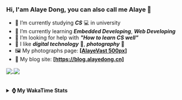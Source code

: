 ### Hi, **I'am Alaye Dong**, you can also call me **Alaye** 👋

- 📖 I’m currently studying ***CS*** 💻 in university
- 🌱 I’m currently learning ***Embedded Developing***, ***Web Developing***
- 🤔 I’m looking for help with ***"How to learn CS well"***
- 🤩 I like ***digital technology*** 📱, ***photography*** 📸
- 🖼️ My photographs page: **[[AlayeVast 500px](https://500px.com.cn/AlayeVast)]**
- 📰 My blog site: **[https://blog.alayedong.cn]**

<!--
[![Alaye's GitHub stats](https://github-readme-stats.vercel.app/api?username=Alaye-Dong&custom_title=Alaye%20Dong`s%20GitHub%20stats&show_icons=true&rank_icon=percentile&theme=transparent&include_all_commits=true&count_private=true)](https://github.com/anuraghazra/github-readme-stats) 
[![Top Langs](https://github-readme-stats.vercel.app/api/top-langs/?username=Alaye-Dong\&layout=compact&theme=transparent)](https://github.com/anuraghazra/github-readme-stats)
-->
<a href="https://github.com/anuraghazra/github-readme-stats">
  <img height=200 align="center" src="https://github-readme-stats.vercel.app/api?username=Alaye-Dong&custom_title=Alaye%20Dong`s%20GitHub%20stats&show_icons=true&rank_icon=percentile&theme=transparent&include_all_commits=true&count_private=true" />
</a>
<a href="https://github.com/anuraghazra/convoychat">
  <img height=200 align="center" src="https://github-readme-stats.vercel.app/api/top-langs/?username=Alaye-Dong&layout=compact&theme=transparent&include_all_commits=true&count_private=true&langs_count=8&card_width=300" />
</a>

<br />
<br />

<div style="display:none"> 
  <img src="https://visitor-badge.laobi.icu/badge?page_id=Alaye-Dong.Alaye-Dong"/>
</div>
<br />

<details>	
  <summary><b> ⌚ My WakaTime Stats </b></summary>

<br />

<!--START_SECTION:waka-->
![Code Time](http://img.shields.io/badge/Code%20Time-565%20hrs%2027%20mins-blue)

![Profile Views](http://img.shields.io/badge/Profile%20Views-0-blue)

![Lines of code](https://img.shields.io/badge/From%20Hello%20World%20I%27ve%20Written-1.0%20million%20lines%20of%20code-blue)

**🐱 My GitHub Data** 

> 📦 89.9 kB Used in GitHub's Storage 
 > 
> 🚫 Not Opted to Hire
 > 
> 📜 31 Public Repositories 
 > 
> 🔑 6 Private Repositories 
 > 
**I'm a Night 🦉** 

```text
🌞 Morning                136 commits         ██░░░░░░░░░░░░░░░░░░░░░░░   08.05 % 
🌆 Daytime                508 commits         ████████░░░░░░░░░░░░░░░░░   30.08 % 
🌃 Evening                711 commits         ███████████░░░░░░░░░░░░░░   42.10 % 
🌙 Night                  334 commits         █████░░░░░░░░░░░░░░░░░░░░   19.78 % 
```
📅 **I'm Most Productive on Monday** 

```text
Monday                   279 commits         ████░░░░░░░░░░░░░░░░░░░░░   16.52 % 
Tuesday                  263 commits         ████░░░░░░░░░░░░░░░░░░░░░   15.57 % 
Wednesday                236 commits         ███░░░░░░░░░░░░░░░░░░░░░░   13.97 % 
Thursday                 276 commits         ████░░░░░░░░░░░░░░░░░░░░░   16.34 % 
Friday                   222 commits         ███░░░░░░░░░░░░░░░░░░░░░░   13.14 % 
Saturday                 172 commits         ███░░░░░░░░░░░░░░░░░░░░░░   10.18 % 
Sunday                   241 commits         ████░░░░░░░░░░░░░░░░░░░░░   14.27 % 
```


📊 **This Week I Spent My Time On** 

```text
💬 Programming Languages: 
TypeScript               1 hr 49 mins        ████████░░░░░░░░░░░░░░░░░   31.81 % 
Java                     1 hr                ████░░░░░░░░░░░░░░░░░░░░░   17.69 % 
Vue.js                   53 mins             ████░░░░░░░░░░░░░░░░░░░░░   15.50 % 
Markdown                 42 mins             ███░░░░░░░░░░░░░░░░░░░░░░   12.43 % 
Astro                    28 mins             ██░░░░░░░░░░░░░░░░░░░░░░░   08.17 % 

🔥 Editors: 
VS Code                  4 hrs 34 mins       ████████████████████░░░░░   79.64 % 
IntelliJ IDEA            1 hr 10 mins        █████░░░░░░░░░░░░░░░░░░░░   20.36 % 

🐱‍💻 Projects: 
JXUT-BST-IO-VitePress-For2 hrs 34 mins       ███████████░░░░░░░░░░░░░░   44.77 % 
edu-sys-soybean-admin-elp1 hr 11 mins        █████░░░░░░░░░░░░░░░░░░░░   20.81 % 
edu-sys                  1 hr 9 mins         █████░░░░░░░░░░░░░░░░░░░░   20.30 % 
blog-fuwari-astro        48 mins             ████░░░░░░░░░░░░░░░░░░░░░   14.06 % 
teach_static             0 secs              ░░░░░░░░░░░░░░░░░░░░░░░░░   00.07 % 
```

**I Mostly Code in Java** 

```text
Java                     7 repos             ████░░░░░░░░░░░░░░░░░░░░░   17.50 % 
TypeScript               7 repos             ████░░░░░░░░░░░░░░░░░░░░░   17.50 % 
HTML                     3 repos             ██░░░░░░░░░░░░░░░░░░░░░░░   07.50 % 
Dart                     1 repo              █░░░░░░░░░░░░░░░░░░░░░░░░   02.50 % 
Jupyter Notebook         1 repo              █░░░░░░░░░░░░░░░░░░░░░░░░   02.50 % 
```



**Timeline**

![Lines of Code chart](https://raw.githubusercontent.com/Alaye-Dong/Alaye-Dong/main/assets/bar_graph.png)


 Last Updated on 24/06/2025 18:52:34 UTC
<!--END_SECTION:waka-->

</details>
